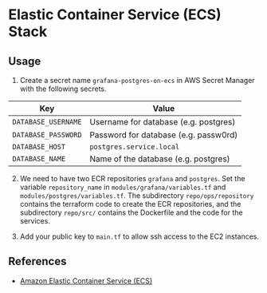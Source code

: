 # Elastic Container Service (ECS) Stack

## Usage

1. Create a secret name `grafana-postgres-on-ecs` in AWS Secret Manager with the following secrets.

| Key | Value |
| --- | --- |
| `DATABASE_USERNAME` | Username for database (e.g. postgres) |
| `DATABASE_PASSWORD` | Password for database (e.g. passw0rd) |
| `DATABASE_HOST` | `postgres.service.local` |
| `DATABASE_NAME` | Name of the database (e.g. postgres) |

2. We need to have two ECR repositories `grafana` and `postgres`. Set the variable 
`repository_name` in `modules/grafana/variables.tf` and `modules/postgres/variables.tf`. 
The subdirectory `repo/ops/repository` contains the 
terraform code to create the ECR repositories, and the subdirectory `repo/src/`
contains the Dockerfile and the code for the services.


3. Add your public key to `main.tf` to allow ssh access to the EC2 instances.


## References 
* [Amazon Elastic Container Service (ECS)](https://aws.amazon.com/ecs/)
